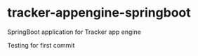 # tracker-appengine-springboot
SpringBoot application for Tracker app engine

Testing for first commit
